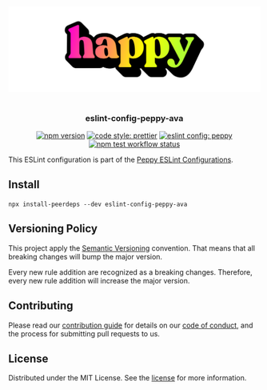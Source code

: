 <div align="center" style="padding: 16px 0;"><img src="../../media/readme-banner.png" width="600" role="presentation" /></div>

<h3 align="center">eslint-config-peppy-ava</h3>

<p align="center">
    <a href="https://www.npmjs.org/package/eslint-config-peppy-ava"><img src="https://img.shields.io/npm/v/eslint-config-peppy-ava.svg" alt="npm version" /></a>
    <a href="https://prettier.io/"><img src="https://img.shields.io/badge/code_style-prettier-ff69b4.svg" alt="code style: prettier" /></a>
    <a href="https://github.com/arsnl/peppy"><img src="https://img.shields.io/badge/config-peppy-B0FF31.svg?logo=eslint" alt="eslint config: peppy" /></a>
    <a href="https://github.com/arsnl/peppy/actions?query=workflow%3Atest+branch%main"><img src="https://github.com/arsnl/peppy/workflows/test/badge.svg?branch=main" alt="npm test workflow status" /></a>
</p>

This ESLint configuration is part of the [Peppy ESLint Configurations](https://www.npmjs.com/package/eslint-config-peppy).

## Install

```
npx install-peerdeps --dev eslint-config-peppy-ava
```

## Versioning Policy

This project apply the [Semantic Versioning](https://semver.org/) convention. That means that all breaking changes will bump the major version.

Every new rule addition are recognized as a breaking changes. Therefore, every new rule addition will increase the major version.

## Contributing

Please read our [contribution guide](/CONTRIBUTING.md) for details on our [code of conduct](/CODE_OF_CONDUCT.md), and the process for submitting pull requests to us.

## License

Distributed under the MIT License. See the [license](/LICENSE) for more information.

